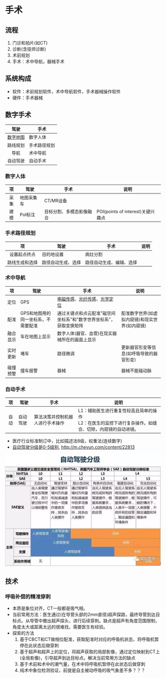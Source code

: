 # 手术
## 流程
1. 门诊和拍片(如CT)
1. 诊断(含技师诊断)
1. 术前规划
1. 手术：术中导航，器械手术

## 系统构成
* 软件：术前规划软件，术中导航软件，手术器械操作软件
* 硬件：手术器械

## 数字手术

| 驾驶 | 手术 |
| :-: | - |
| [数字地图](https://zhuanlan.zhihu.com/p/102374698) | 数字人体 |
| 路线规划 | 手术路径规划 |
| 导航 | 术中导航 |
| 自动驾驶 | 自动手术 |

### 数字人体
| 项 | 驾驶 | 手术 | 说明 |
| :-: | - | - | - |
| 采集 | 地图采集车 | CT/MR设备 |  |
| 建模 | PoI标注 | 目标分割、多模态影像融合 | POI(points of interest)关键兴趣点 |

### 手术路径规划
| 项 | 驾驶 | 手术 | 说明 |
| :-: | - | - | - |
| 设置起点终点 | 目的地设置 | 病灶分割 |  |
| 路线生成和选择 | 路径自动生成、选择 | 路径自动生成、编辑、选择 |  |

### 术中导航
| 项 | 驾驶 | 手术 | 说明 |
| :-: | - | - | - |
| 定位 | GPS | [电磁传感](https://www.ndigital.cn/%E6%8A%80%E6%9C%AF/%E7%94%B5%E7%A3%81%E8%B7%9F%E8%B8%AA/)、[光纤传感](https://fiber.ofweek.com/2022-09/ART-12008-2100-30575190.html)、[光学定位](https://www.ndigital.cn/%E4%BA%A7%E5%93%81/polaris-vega/) |  |
| 配准 | GPS和地图用的同一坐标系，不需要配准 | 通过关键点和点云配准"磁空间坐标系"和"数字世界坐标系"，获取变换矩阵 | 配准数字世界(如虚拟内窥镜)和现实世界(如内窥镜) |
| 融合显示 | 车在地图上显示 | 数字人体(器官、血管)在现实器械所在的画面上显示 |  |
| 实时更新 | 堵车 | 路径微调 | 更新器官形变等信息(如呼吸导致的器官形变) |
| 碰撞预警 | 撞车报警 | 器械 | 器械不能碰动脉 |

### 自动手术
| 项 | 驾驶 | 手术 | 说明 |
| :-: | - | - | - |
| 自动 | 自动驾驶 | 算法决策并控制机器人进行手术操作 | L1：辅助医生进行重复性较高且简单的操作 <br> L2：在医生的监控下进行复杂操作。如缝合、切除，内窥镜的自动进镜。 |

* 医疗行业标准制订中，比如描述法8级，权重法(连续数字)
* [自动驾驶分级是0-5级别](https://new.qq.com/rain/a/20210309A0CAN000), http://m.cheyun.com/content/22813

![自动驾驶分级](../s/operation/autopilot.jpg)

## 技术
### 呼吸补偿的精准穿刺
* 本质是象位对齐，CT一般都是吸气相。
* 当前常用方法：医生通过(在导管头部的2mm直径)超声探路，最终导管到达目标点。从导管中撤出超声探头，进行后续穿刺。缺点是超声有角度范围限制，角度太大或距离太远的很难找，需要医生有经验。
* 探索的方法
    1. 基于CBCT和CT做相位配准，获取配准时对应的呼吸机状态，将呼吸机暂停在此状态后做穿刺
    1. 基于超声和超声上的定位，将超声获取的局部影像，通过定位映射到CT上(全局影像)，引导超声到达目标点。解决当前常用方法的缺点
    1. 基于术前和术中的潮气量，在术中将呼吸机暂停在此状态后做穿刺
    1. 纯术中象位检测验证，前提是自主被动呼吸的吸气象差不多？？？

